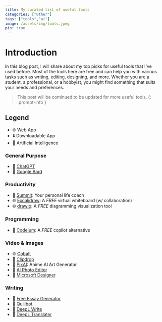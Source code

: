 ```yaml
---
title: My curated list of useful tools
categories: ["Other"]
tags: ["tools","ai"]
image: /assets/img/tools.jpeg
pin: true
---
```


# Introduction

In this blog post, I will share about my top picks for useful tools that I've used before. Most of the tools here are free and can help you with various tasks such as writing, editing, designing, and more. Whether you are a student, a professional, or a hobbyist, you might find something that suits your needs and preferences.

> This post will be continued to be updated for more useful tools.
{: .prompt-info }

## Legend

- 🌐 Web App
- ⬇️ Downloadable App
- 🤖 Artificial Intelligence

### General Purpose

- 🤖 [ChatGPT](https://chat.openai.com)
- 🤖 [Google Bard](https://bard.google.com)

### Productivity

- 🤖 [Summit](https://summit.im): Your personal life coach
- 🌐 [Excalidraw](https://excalidraw.com): A _FREE_ virtual whiteboard (w/ collaboration)
- 🌐 [drawio](https://app.diagrams.net): A _FREE_ diagramming visualization tool

### Programming

- 🤖 [Codeium](https://codeium.com): A _FREE_ copilot alternative

### Video & Images

- 🌐 [Cobalt](https://cobalt.tools)
- 🤖 [Clipdrop](https://clipdrop.co)
- 🤖 [PixAI](https://pixai.art): Anime AI Art Generator
- 🤖 [AI Photo Editor](https://photoeditor.ai)
- 🤖 [Microsoft Designer](https://designer.microsoft.com)

### Writing

- 🤖 [Free Essay Generator](https://academichelp.net/free-essay-generator)
- 🤖 [Quillbot](https://quillbot.com)
- 🤖 [DeepL Write](https://deepl.com/write)
- 🤖 [DeepL Translater](https://deepl.com/translator)